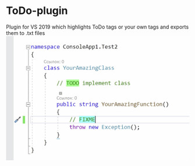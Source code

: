 # ToDo-plugin
Plugin for VS 2019 which highlights ToDo tags or your own tags and exports them to .txt files
![](/Pictures/Example.jpg)